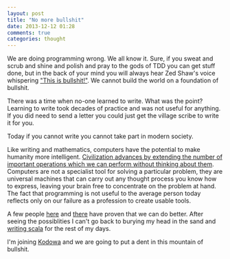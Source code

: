 ```yaml
---
layout: post
title: "No more bullshit"
date: 2013-12-12 01:28
comments: true
categories: thought
---
```


We are doing programming wrong. We all know it. Sure, if you sweat and scrub and shine and polish and pray to the gods of TDD you can get stuff done, but in the back of your mind you will always hear Zed Shaw's voice whispering ["This is bullshit!"](http://www.youtube.com/watch?v=4qJMR_Dbxow). We cannot build the world on a foundation of bullshit.

<!--more-->

There was a time when no-one learned to write. What was the point? Learning to write took decades of practice and was not useful for anything. If you did need to send a letter you could just get the village scribe to write it for you.

Today if you cannot write you cannot take part in modern society.

Like writing and mathematics, computers have the potential to make humanity more intelligent. [Civilization advances by extending the number of important operations which we can perform without thinking about them](http://en.wikiquote.org/wiki/Alfred_North_Whitehead). Computers are not a specialist tool for solving a particular problem, they are universal machines that can carry out any thought process you know how to express, leaving your brain free to concentrate on the problem at hand. The fact that programming is not useful to the average person today reflects only on our failure as a profession to create usable tools.

A few people [here](http://www.vpri.org/html/work/ifnct.htm) and [there](http://boom.cs.berkeley.edu/) have proven that we can do better. After seeing the possiblities I can't go back to burying my head in the sand and [writing scala](/img/typing.gif) for the rest of my days.

I'm joining [Kodowa](http://www.lighttable.com/) and we are going to put a dent in this mountain of bullshit.
